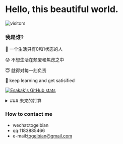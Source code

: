 # Hello, this beautiful world.

<!--
**TogelBian/TogelBian** is a ✨ _special_ ✨ repository because its `README.md` (this file) appears on your GitHub profile.

Here are some ideas to get you started:

- 🔭 I’m currently working on ...
- 🌱 I’m currently learning ...
- 👯 I’m looking to collaborate on ...
- 🤔 I’m looking for help with ...
- 💬 Ask me about ...
- 📫 How to reach me: ...
- 😄 Pronouns: ...
- ⚡ Fun fact: ...
-->
![visitors](https://visitor-badge.glitch.me/badge?page_id=EsakaK.EsakaK)


### 我是谁?
:rice: 一个生活只有0和1状态的人

:worried: 不想生活在颓废和焦虑之中

:innocent: 就得对每一刻负责

:book: keep learning and get satisified

[![Esakak's GitHub stats](https://github-readme-stats.vercel.app/api?username=Esakak)](https://github.com/Esakak/github-readme-stats)


<details>
<summary>### 未来的打算</summary>
<pre><code>
:student: 顺利上岸中科大，进入信院6系多媒体编码组:sob:。
</code></pre>
</details>


### How to contact me
- wechat:togelbian
- qq:1183885466
- e-mail:togelbian@gmail.com
